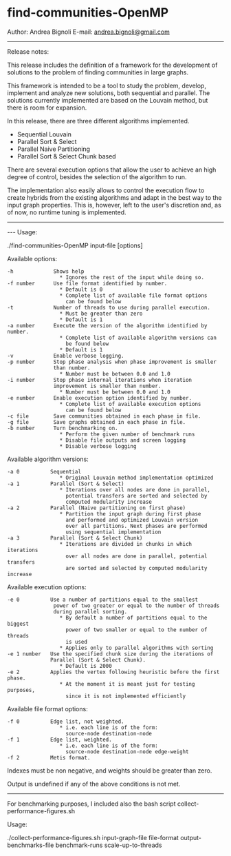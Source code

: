 # find-communities-OpenMP

Author: Andrea Bignoli
E-mail: andrea.bignoli@gmail.com

*************************************************************************************************************************

Release notes:

This release includes the definition of a framework for the development of solutions to 
the problem of finding communities in large graphs. 

This framework is intended to be a tool to study the problem, develop, implement and 
analyze new solutions, both sequential and parallel. The solutions currently implemented are based
on the Louvain method, but there is room for expansion. 

In this release, there are three different algorithms implemented. 
 - Sequential Louvain
 - Parallel Sort & Select 
 - Parallel Naive Partitioning
 - Parallel Sort & Select Chunk based

There are several execution options that allow the user to achieve an high degree of control,
besides the selection of the algorithm to run. 

The implementation also easily allows to control the execution flow to create hybrids from 
the existing algorithms and adapt in the best way to the input graph properties. This is, 
however, left to the user's discretion and, as of now, no runtime tuning is implemented.


********************************************************************************


--- Usage:

./find-communities-OpenMP input-file [options]

Available options:

	-h             Shows help
	                 * Ignores the rest of the input while doing so.
	-f number      Use file format identified by number.
	                 * Default is 0
	                 * Complete list of available file format options
	                   can be found below
	-t             Number of threads to use during parallel execution.
	                 * Must be greater than zero
	                 * Default is 1
	-a number      Execute the version of the algorithm identified by number.
	                 * Complete list of available algorithm versions can
	                   be found below
	                 * Default is 1
	-v             Enable verbose logging.
	-p number      Stop phase analysis when phase improvement is smaller
	               than number.
	                 * Number must be between 0.0 and 1.0
	-i number      Stop phase internal iterations when iteration
	               improvement is smaller than number.
	                 * Number must be between 0.0 and 1.0
	-e number      Enable execution option identified by number.
	                 * Complete list of available execution options
	                   can be found below
	-c file        Save communities obtained in each phase in file.
	-g file        Save graphs obtained in each phase in file.
	-b number      Turn benchmarking on.
	                 * Perform the given number of benchmark runs
	                 * Disable file outputs and screen logging
	                 * Disable verbose logging

Available algorithm versions:

	-a 0          Sequential
	                 * Original Louvain method implementation optimized
	-a 1          Parallel (Sort & Select)
	                 * Iterations over all nodes are done in parallel,
	                   potential transfers are sorted and selected by
	                   computed modularity increase
	-a 2          Parallel (Naive partitioning on first phase)
	                 * Partition the input graph during first phase
	                   and performed and optimized Louvain version
	                   over all partitions. Next phases are performed
	                   using sequential implementation
	-a 3          Parallel (Sort & Select Chunk)
	                 * Iterations are divided in chunks in which iterations
	                   over all nodes are done in parallel, potential transfers
	                   are sorted and selected by computed modularity increase

Available execution options:

	-e 0          Use a number of partitions equal to the smallest
	               power of two greater or equal to the number of threads
	               during parallel sorting.
	                 * By default a number of partitions equal to the biggest
	                   power of two smaller or equal to the number of threads
	               	   is used
	                 * Applies only to parallel algorithms with sorting
	-e 1 number   Use the specified chunk size during the iterations of
	              Parallel (Sort & Select Chunk).
	                 * Default is 2000
	-e 2          Applies the vertex following heuristic before the first phase.
	                 * At the moment it is meant just for testing purposes,
	                   since it is not implemented efficiently

Available file format options:

	-f 0          Edge list, not weighted.
	                 * i.e. each line is of the form:
	                   source-node destination-node
	-f 1          Edge list, weighted.
	                 * i.e. each line is of the form:
	                   source-node destination-node edge-weight
	-f 2          Metis format.

Indexes must be non negative, and weights should be greater than zero.

Output is undefined if any of the above conditions is not met.


********************************************************************************

For benchmarking purposes, I included also the bash script collect-performance-figures.sh

Usage:

./collect-performance-figures.sh input-graph-file file-format output-benchmarks-file benchmark-runs scale-up-to-threads


